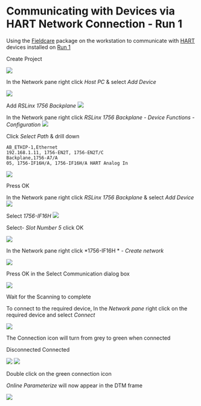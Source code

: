 # Communicating with Devices via HART Network Connection - Run 1

Using the [Fieldcare](../../../fieldcare/fieldcare.md) package on the workstation to communicate with [HART](../../../indexes/index_devices_hart.md) devices installed on [Run 1](../../../flow_runs/run_1.md)

Create Project

![](../../../images/generic_images/create_project.bmp)

In the Network pane right click *Host PC* & select *Add Device*

![](../../../images/generic_images/right_click_add_device.bmp)


Add *RSLinx 1756 Backplane*
![](../../../images/generic_images/add_rslinx_1756_backplane_cropped_generic.bmp)


In the Network pane right click *RSLinx 1756 Backplane - Device Functions - Configuration*
![](../../../images/generic_images/right_click_device_functions_configuration_cropped_generic.bmp)

Click *Select Path* & drill down
	
	AB_ETHIP-1,Ethernet
	192.168.1.11, 1756-EN2T, 1756-EN2T/C
	Backplane,1756-A7/A
	05, 1756-IF16H/A, 1756-IF16H/A HART Analog In

![](../../../images/run1_drill_1756.bmp)

Press OK

In the Network pane right click *RSLinx 1756 Backplane* & select *Add Device*
![](../../../images/generic_images/right_click_add_device_2_cropped_generic.bmp)

Select *1756-IF16H*
![](../../../images/generic_images/add_1756-IF16H_cropped_generic.bmp)

Select- *Slot Number 5* click OK

![](../../../images/generic_images/slot_5_cropped.bmp)

In the Network pane right click *1756-IF16H * *- Create network*

![](../../../images/generic_images/right_click_create_network_dialog_only_generic.bmp)

Press OK in the Select Communication dialog box

![](../../../images/generic_images/hartch_ok_cropped.bmp)


Wait for the Scanning to complete

To connect to the required device, In the *Network pane* right click on the required device and select *Connect*


![](../../../images/generic_images/right_click_network_connect_generic.bmp)

The Connection icon will turn from grey to green when connected

Disconnected	Connected

![](../../../images/generic_images/connection_disconnected_grey_generic.png)
![](../../../images/generic_images/connection_connected_double_green_generic.png)


Double click on the green connection icon

*Online Parameterize* will now appear in the DTM frame

![](../../../images/generic_images/online_parameterize_cropped_generic.bmp)
